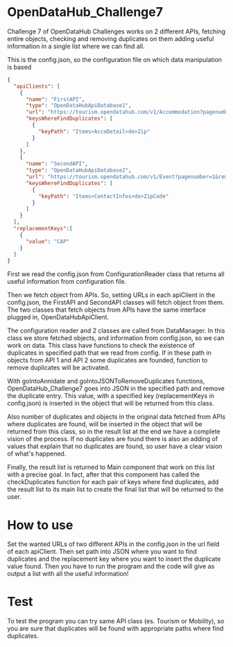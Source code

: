 # OpenDataHub_Challenge7

Challenge 7 of OpenDataHub Challenges works on 2 different APIs, fetching entire objects, checking and removing duplicates on them
adding useful information in a single list where we can find all.

This is the config.json, so the configuration file on which data manipulation is based

```JSON
{
  "apiClients": [
    {
      "name": "FirstAPI",
      "type": "OpenDataHubApiDatabase1",
      "url": "https://tourism.opendatahub.com/v1/Accommodation?pagenumber=1&roominfo=1-18%2C18&bokfilter=hgv&msssource=sinfo&availabilitychecklanguage=en&detail=0&removenullvalues=false",
      "keysWhereFindDuplicates": [
        {
          "keyPath": "Items>AccoDetail>de>Zip"
        }
      ]
    },
    {
      "name": "SecondAPI",
      "type": "OpenDataHubApiDatabase2",
      "url": "https://tourism.opendatahub.com/v1/Event?pagenumber=1&removenullvalues=false",
      "keysWhereFindDuplicates": [
        {
          "keyPath": "Items>ContactInfos>de>ZipCode"
        }
      ]
    }
  ],
  "replacementKeys":[
    {
      "value": "CAP"
    }
  ]
}
```

First we read the config.json from ConfigurationReader class that returns all useful information from configuration file. 

Then we fetch object from APIs. So, setting URLs in each apiClient in the config.json, the FirstAPI and SecondAPI classes will fetch object from them.
The two classes that fetch objects from APIs have the same interface plugged in, OpenDataHubApiClient.

The configuration reader and 2 classes are called from DataManager. In this class we store fetched objects, and information from
config.json, so we can work on data. This class have functions to check the existence of duplicates in specified path that we read from config.
If in these path in objects from API 1 and API 2 some duplicates are founded, function to remove duplicates will be activated.

With goIntoAnnidate and goIntoJSONToRemoveDuplicates functions, OpenDataHub_Challenge7 goes into JSON in the specified path and remove the duplicate entry.
This value, with a specified key (replacementKeys in config.json) is inserted in the object that will be returned from this class.

Also number of duplicates and objects in the original data fetched from APIs where duplicates are found, will be inserted in the object
that will be returned from this class, so in the result list at the end we have a complete vision of the process.
If no duplicates are found there is also an adding of values that explain that no duplicates are found, so user have a clear vision of what's happened.

Finally, the result list is returned to Main component that work on this list with a precise goal. In fact, after that this component has called the checkDuplicates
function for each pair of keys where find duplicates, add the result list to its main list to create the final list that will be returned to the user.

# How to use

Set the wanted URLs of two different APIs in the config.json in the url field of each apiClient. Then set path into JSON where you want to find 
duplicates and the replacement key where you want to insert the duplicate value found. Then you have to run the program and the code will give as output a list
with all the useful information!

# Test

To test the program you can try same API class (es. Tourism or Mobility), so you are sure that duplicates will be found with appropriate paths where find duplicates.



